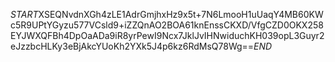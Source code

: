 $START$XSEQNvdnXGh4zLE1AdrGmjhxHz9x5t+7N6LmooH1uUaqY4MB60KWc5R9UPtYGyzu577VCsld9+iZZQnAO2BOA61knEnssCKXD/VfgCZD0OKX258EYJWXQFBh4DpOaADa9iR8yrPewI9Ncx7JklJvIHNwiduchKH039opL3Guyr2eJzzbcHLKy3eBjAkcYUoKh2YXk5J4p6kz6RdMsQ78Wg==$END$